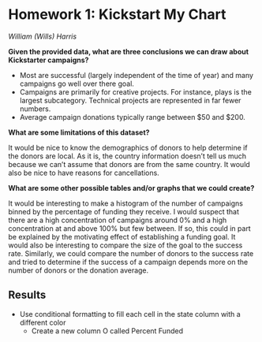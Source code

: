 # Homework 1: Kickstart My Chart
*William (Wills) Harris*

**Given the provided data, what are three conclusions we can draw about Kickstarter campaigns?**

* Most are successful (largely independent of the time of year) and many campaigns go well over there goal. 
* Campaigns are primarily for creative projects. For instance, plays is the largest subcategory.  Technical projects are represented in far fewer numbers. 
* Average campaign donations typically range between $50 and $200.


**What are some limitations of this dataset?**

It would be nice to know the demographics of donors to help determine if the donors are local. As it is, the country information doesn’t tell us much because we can’t assume that donors are from the same country. It would also be nice to have reasons for cancellations. 

**What are some other possible tables and/or graphs that we could create?**

It would be interesting to make a histogram of the number of campaigns binned by the percentage of funding they receive. I would suspect that there are a high concentration of campaigns around 0% and a high concentration at and above 100% but few between. If so, this could in part be explained by the motivating effect of establishing a funding goal. It would also be interesting to compare the size of the goal to the success rate. Similarly, we could compare the number of donors to the success rate and tried to determine if the success of a campaign depends more on the number of donors or the donation average.


## Results 

* Use conditional formatting to fill each cell in the state column with a different color
  * Create a new column O called Percent Funded
